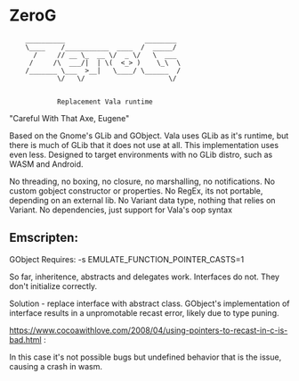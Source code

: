 # ZeroG


        __________                    ________ 
        \____    /___________  ____  /  _____/ 
          /     // __ \_  __ \/  _ \/   \  ___ 
         /     /\  ___/|  | \(  <_> )    \_\  \
        /_______ \___  >__|   \____/ \______  /
                \/   \/                     \/ 


                Replacement Vala runtime


"Careful With That Axe, Eugene"

Based on the Gnome's GLib and GObject. Vala uses GLib as it's runtime, but there is much of GLib that it does not use at all. This implementation uses even less. Designed to target environments with no GLib distro, such as WASM and Android.

No threading, no boxing, no closure, no marshalling, no notifications.
No custom gobject constructor or properties.
No RegEx, its not portable, depending on an external lib.
No Variant data type, nothing that relies on Variant.
No dependencies, just support for Vala's oop syntax 


## Emscripten:
GObject Requires:
        -s EMULATE_FUNCTION_POINTER_CASTS=1
        

So far, inheritence, abstracts and delegates work. Interfaces do not. They don't initialize correctly.

Solution - replace interface with abstract class. GObject's implementation of interface results in a unpromotable recast error, likely due to type puning. 

https://www.cocoawithlove.com/2008/04/using-pointers-to-recast-in-c-is-bad.html :

In this case it's not possible bugs but undefined behavior that is the issue, causing a crash in wasm.

